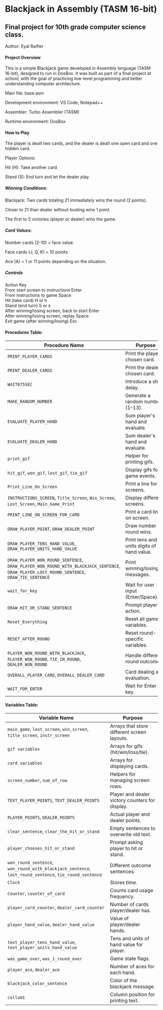 # Blackjack in Assembly (TASM 16-bit)
## Final project for 10th grade computer science class.
Author: Eyal Raifler
#### Project Overview
This is a simple Blackjack game developed in Assembly language (TASM 16-bit), designed to run in DosBox.
It was built as part of a final project at school, with the goal of practicing low-level programming and better understanding computer architecture.

Main file: base.asm

Development environment: VS Code, Notepad++

Assembler: Turbo Assembler (TASM)

Runtime environment: DosBox

#### How to Play
The player is dealt two cards, and the dealer is dealt one open card and one hidden card.

Player Options:

Hit (H): Take another card.

Stand (S): End turn and let the dealer play.

##### Winning Conditions:

Blackjack: Two cards totaling 21 immediately wins the round (2 points).

Closer to 21 than dealer without busting wins 1 point.

The first to 5 victories (player or dealer) wins the game.

##### Card Values:

Number cards (2-10) = face value.

Face cards (J, Q, K) = 10 points.

Ace (A) = 1 or 11 points depending on the situation.

##### Controls
Action	Key  
From start screen to instructions	Enter  
From instructions to game	Space  
Hit (take card)	H or h  
Stand (end turn)	S or s  
After winning/losing screen, back to start	Enter  
After winning/losing screen, replay	Space  
Exit game (after winning/losing)	Esc  


#### Procedures Table:
| Procedure Name                                                                                                                            | Purpose                                    |
| ----------------------------------------------------------------------------------------------------------------------------------------- | ------------------------------------------ |
| `PRINT_PLAYER_CARDS`                                                                                                                      | Print the player's chosen card.            |
| `PRINT_DEALER_CARDS`                                                                                                                      | Print the dealer's chosen card.            |
| `WAIT075SEC`                                                                                                                              | Introduce a short delay.                   |
| `MAKE_RANDOM_NUMBER`                                                                                                                      | Generate a random number (1–13).           |
| `EVALUATE_PLAYER_HAND`                                                                                                                    | Sum player's hand and evaluate.            |
| `EVALUATE_DEALER_HAND`                                                                                                                    | Sum dealer's hand and evaluate.            |
| `print_gif`                                                                                                                               | Helper for printing gifs.                  |
| `hit_gif`, `won_gif`, `lost_gif`, `tie_gif`                                                                                               | Display gifs for game events.              |
| `Print_Line_On_Screen`                                                                                                                    | Print a line for screens.                  |
| `INSTRUCTIONS_SCREEN`, `Title_Screen`, `Win_Screen`, `Lost_Screen`, `Main_Game_Print`                                                     | Display different screens.                 |
| `PRINT_LINE_ON_SCREEN_FOR_CARD`                                                                                                           | Print a card line on screen.               |
| `DRAW_PLAYER_POINT`, `DRAW_DEALER_POINT`                                                                                                  | Draw number of round wins.                 |
| `DRAW_PLAYER_TENS_HAND_VALUE`, `DRAW_PLAYER_UNITS_HAND_VALUE`                                                                             | Print tens and units digits of hand value. |
| `DRAW_PLAYER_WON_ROUND_SENTENCE`, `DRAW_PLAYER_WON_ROUND_WITH_BLACKJACK_SENTENCE`, `DRAW_PLAYER_LOST_ROUND_SENTENCE`, `DRAW_TIE_SENTENCE` | Print winning/losing/tie messages.         |
| `wait_for_key`                                                                                                                            | Wait for user input (Enter/Space).         |
| `DRAW_HIT_OR_STAND_SENTENCE`                                                                                                              | Prompt player for action.                  |
| `Reset_Everything`                                                                                                                        | Reset all game variables.                  |
| `RESET_AFTER_ROUND`                                                                                                                       | Reset round-specific variables.            |
| `PLAYER_WON_ROUND_WITH_BLACKJACK`, `PLAYER_WON_ROUND`, `TIE_IN_ROUND`, `DEALER_WON_ROUND`                                                 | Handle different round outcomes.           |
| `OVERALL_PLAYER_CARD`, `OVERALL_DEALER_CARD`                                                                                              | Card dealing and evaluation.               |
| `WAIT_FOR_ENTER`                                                                                                                          | Wait for Enter key.                        |




#### Variables Table:

| Variable Name                                                                                          | Purpose                                         |
| ------------------------------------------------------------------------------------------------------ | ----------------------------------------------- |
| `main_game`, `lost_screen`, `win_screen`, `title_screen`, `instr_screen`                               | Arrays that store different screen layouts.     |
| `gif variables`                                                                                        | Arrays for gifs (hit/win/loss/tie).             |
| `card variables`                                                                                       | Arrays for displaying cards.                    |
| `screen_number`, `num_of_row`                                                                          | Helpers for managing screen rows.               |
| `TEXT_PLAYER_POINTS`, `TEXT_DEALER_POINTS`                                                             | Player and dealer victory counters for display. |
| `PLAYER_POINTS`, `DEALER_POINTS`                                                                       | Actual player and dealer points.                |
| `clear_sentence`, `clear_the_hit_or_stand`                                                             | Empty sentences to overwrite old text.          |
| `player_chooses_hit_or_stand`                                                                          | Prompt asking player to hit or stand.           |
| `won_round_sentence`, `won_round_with_blackjack_sentence`, `lost_round_sentence`, `tie_round_sentence` | Different outcome sentences.                    |
| `Clock`                                                                                                | Stores time.                                    |
| `Counter`, `counter_of_card`                                                                           | Counts card usage frequency.                    |
| `player_card_counter`, `dealer_card_counter`                                                           | Number of cards player/dealer has.              |
| `player_hand_value`, `dealer_hand_value`                                                               | Value of player/dealer hands.                   |
| `text_player_tens_hand_value`, `text_player_units_hand_value`                                          | Tens and units of hand value for player.        |
| `was_game_over`, `was_1_round_over`                                                                    | Game state flags.                               |
| `player_ace`, `dealer_ace`                                                                             | Number of aces for each hand.                   |
| `blackjack_color_sentence`                                                                             | Color of the blackjack message.                 |
| `collum1`                                                                                              | Column position for printing text.              |



